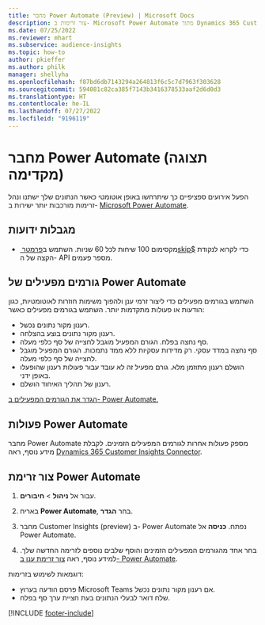 ```yaml
---
title: מחבר Power Automate‏‏ (Preview) |‏ Microsoft Docs
description: צור זרימות ב- Microsoft Power Automate מתוך Dynamics 365 Customer Insights.
ms.date: 07/25/2022
ms.reviewer: mhart
ms.subservice: audience-insights
ms.topic: how-to
author: pkieffer
ms.author: philk
manager: shellyha
ms.openlocfilehash: f87bd6db7143294a264813f6c5c7d7963f303628
ms.sourcegitcommit: 594081c82ca385f7143b3416378533aaf2d6d0d3
ms.translationtype: HT
ms.contentlocale: he-IL
ms.lasthandoff: 07/27/2022
ms.locfileid: "9196119"
---
```

# <a name="power-automate-connector-preview"></a>מחבר Power Automate (תצוגה מקדימה)

הפעל אירועים ספציפיים כך שיתרחשו באופן אוטומטי כאשר הנתונים שלך ישתנו ונהל זרימות מורכבות יותר ישירות ב- [Microsoft Power Automate](https://flow.microsoft.com/).

## <a name="known-limitations"></a>‏‫מגבלות ידועות‬

- מקסימום 100 שיחות לכל 60 שניות. השתמש ב[פרמטר ‏‏‎skip$](/connectors/customerinsights/#get-items-from-an-entity) כדי לקרוא לנקודת הקצה של ה- API מספר פעמים.

## <a name="power-automate-triggers"></a>גורמים מפעילים של Power Automate

השתמש בגורמים מפעילים כדי ליצור זרמי ענן ולהפוך משימות חוזרות לאוטומטיות, כגון הודעות או פעולות מתקדמות יותר. השתמש בגורמים מפעילים כאשר:

- רענון מקור נתונים נכשל.
- רענון מקור נתונים בוצע בהצלחה.
- סף נחצה בפלח. הגורם המפעיל מוגבל לחצייה של סף כלפי מעלה.
- סף נחצה במדד עסקי. רק מדידות עסקיות ללא ממד נתמכות. הגורם המפעיל מוגבל לחצייה של סף כלפי מעלה.
- הושלם רענון מתוזמן מלא. גורם מפעיל זה לא עובד עבור פעולות רענון שהופעלו באופן ידני.
- רענון של תהליך האיחוד הושלם.

[הגדר את הגורמים המפעילים ב- Power Automate.](https://flow.microsoft.com/connectors/shared_customerinsights/dynamics-365-customer-insights-connector/)

## <a name="power-automate-actions"></a>פעולות Power Automate

מחבר Power Automate מספק פעולות אחרות לגורמים המפעילים הזמינים. לקבלת מידע נוסף, ראה [Dynamics 365 Customer Insights Connector](/connectors/customerinsights/).

## <a name="create-a-power-automate-flow"></a>צור זרימת Power Automate

1. עבור אל **ניהול** > **חיבורים**.

1. באריח **Power Automate**, בחר **הגדר**.

1. מחבר Customer Insights‏ (preview) ב- Power Automate נפתח. **כניסה** אל Power Automate.

1. בחר אחד מהגורמים המפעילים הזמינים והוסף שלבים נוספים לזרימה החדשה שלך. למידע נוסף, ראה [צור זרימת ענן ב- Power Automate](/power-automate/get-started-logic-flow).

דוגמאות לשימוש בזרימות: 
- פרסם הודעה בערוץ Microsoft Teams אם רענון מקור נתונים נכשל. 
- שלח דואר לבעלי הנתונים בעת חציית ערך סף בפלח.

[!INCLUDE [footer-include](includes/footer-banner.md)]
